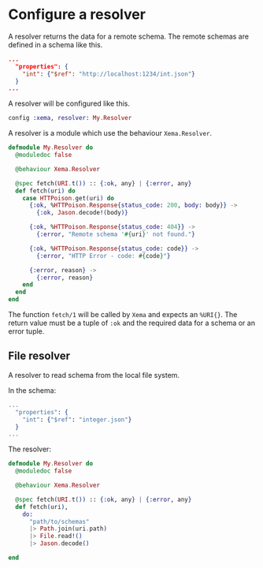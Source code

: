 # Configure a resolver

A resolver returns the data for a remote schema. The remote schemas are defined
in a schema like this.

```json
...
  "properties": {
    "int": {"$ref": "http://localhost:1234/int.json"}
  }
...
```

A resolver will be configured like this.

```elixir
config :xema, resolver: My.Resolver
```

A resolver is a module which use the behaviour `Xema.Resolver`.

```elixir
defmodule My.Resolver do
  @moduledoc false

  @behaviour Xema.Resolver

  @spec fetch(URI.t()) :: {:ok, any} | {:error, any}
  def fetch(uri) do
    case HTTPoison.get(uri) do
      {:ok, %HTTPoison.Response{status_code: 200, body: body}} ->
        {:ok, Jason.decode!(body)}

      {:ok, %HTTPoison.Response{status_code: 404}} ->
        {:error, "Remote schema '#{uri}' not found."}

      {:ok, %HTTPoison.Response{status_code: code}} ->
        {:error, "HTTP Error - code: #{code}"}

      {:error, reason} ->
        {:error, reason}
    end
  end
end
```

The function `fetch/1` will be called by `Xema` and expects an `%URI{}`. The
return value must be a tuple of `:ok` and the required data for a schema or an
error tuple.

## File resolver

A resolver to read schema from the local file system.

In the schema:
```elixir
...
  "properties": {
    "int": {"$ref": "integer.json"}
  }
...
```

The resolver:
```elixir
defmodule My.Resolver do
  @moduledoc false

  @behaviour Xema.Resolver

  @spec fetch(URI.t()) :: {:ok, any} | {:error, any}
  def fetch(uri),
    do:
      "path/to/schemas"
      |> Path.join(uri.path)
      |> File.read!()
      |> Jason.decode()

end
```
